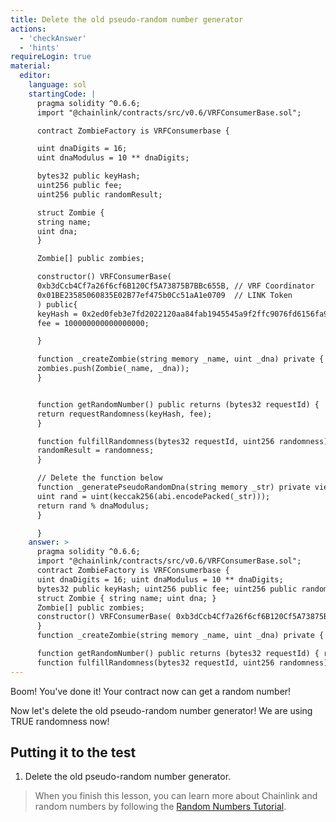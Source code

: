 ```yaml
---
title: Delete the old pseudo-random number generator
actions:
  - 'checkAnswer'
  - 'hints'
requireLogin: true
material:
  editor:
    language: sol
    startingCode: |
      pragma solidity ^0.6.6;
      import "@chainlink/contracts/src/v0.6/VRFConsumerBase.sol";

      contract ZombieFactory is VRFConsumerbase {

      uint dnaDigits = 16;
      uint dnaModulus = 10 ** dnaDigits;

      bytes32 public keyHash;
      uint256 public fee;
      uint256 public randomResult;

      struct Zombie {
      string name;
      uint dna;
      }

      Zombie[] public zombies;

      constructor() VRFConsumerBase(
      0xb3dCcb4Cf7a26f6cf6B120Cf5A73875B7BBc655B, // VRF Coordinator
      0x01BE23585060835E02B77ef475b0Cc51aA1e0709  // LINK Token
      ) public{
      keyHash = 0x2ed0feb3e7fd2022120aa84fab1945545a9f2ffc9076fd6156fa96eaff4c1311;
      fee = 100000000000000000;

      }

      function _createZombie(string memory _name, uint _dna) private {
      zombies.push(Zombie(_name, _dna));
      }


      function getRandomNumber() public returns (bytes32 requestId) {
      return requestRandomness(keyHash, fee);
      }

      function fulfillRandomness(bytes32 requestId, uint256 randomness) internal override {
      randomResult = randomness;
      }

      // Delete the function below
      function _generatePseudoRandomDna(string memory _str) private view returns (uint) {
      uint rand = uint(keccak256(abi.encodePacked(_str)));
      return rand % dnaModulus;
      }

      }
    answer: >
      pragma solidity ^0.6.6;
      import "@chainlink/contracts/src/v0.6/VRFConsumerBase.sol";
      contract ZombieFactory is VRFConsumerbase {
      uint dnaDigits = 16; uint dnaModulus = 10 ** dnaDigits;
      bytes32 public keyHash; uint256 public fee; uint256 public randomResult;
      struct Zombie { string name; uint dna; }
      Zombie[] public zombies;
      constructor() VRFConsumerBase( 0xb3dCcb4Cf7a26f6cf6B120Cf5A73875B7BBc655B, // VRF Coordinator 0x01BE23585060835E02B77ef475b0Cc51aA1e0709  // LINK Token ) public{ keyHash = 0x2ed0feb3e7fd2022120aa84fab1945545a9f2ffc9076fd6156fa96eaff4c1311; fee = 100000000000000000;
      }
      function _createZombie(string memory _name, uint _dna) private { zombies.push(Zombie(_name, _dna)); }

      function getRandomNumber() public returns (bytes32 requestId) { return requestRandomness(keyHash, fee); }
      function fulfillRandomness(bytes32 requestId, uint256 randomness) internal override { randomResult = randomness; } }
---
```



Boom! You've done it! Your contract now can get a random number!

Now let's delete the old pseudo-random number generator! We are using TRUE randomness now!


## Putting it to the test

1. Delete the old pseudo-random number generator.

> When you finish this lesson, you can learn more about Chainlink and random numbers by following the <a href="https://docs.chain.link/docs/intermediates-tutorial/" target="_blank">Random Numbers Tutorial</a>.
